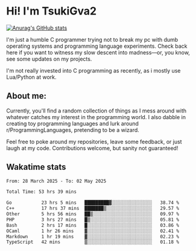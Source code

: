 # Hi! I'm TsukiGva2

[![Anurag's GitHub stats](https://github-readme-stats.vercel.app/api?username=tsukigva2&theme=gruvbox&show_icons=true)](https://github.com/anuraghazra/github-readme-stats)

I'm just a humble C programmer trying not to break my pc with dumb operating systems and programming language experiments. Check back here if you want to witness my slow descent into madness—or, you know, see some updates on my projects.

I'm not really invested into C programming as recently, as i mostly use Lua/Python at work.

## About me:

Currently, you'll find a random collection of things as I mess around with whatever catches my interest in the programming world. I also dabble in creating toy programming languages and lurk around r/ProgrammingLanguages, pretending to be a wizard.

Feel free to poke around my repositories, leave some feedback, or just laugh at my code. Contributions welcome, but sanity not guaranteed!


## Wakatime stats
<!--START_SECTION:waka-->

```txt
From: 28 March 2025 - To: 02 May 2025

Total Time: 53 hrs 39 mins

Go           23 hrs 5 mins   █████████▓░░░░░░░░░░░░░░░   38.74 %
C++          17 hrs 37 mins  ███████▒░░░░░░░░░░░░░░░░░   29.57 %
Other        5 hrs 56 mins   ██▒░░░░░░░░░░░░░░░░░░░░░░   09.97 %
PHP          3 hrs 27 mins   █▒░░░░░░░░░░░░░░░░░░░░░░░   05.81 %
Bash         2 hrs 17 mins   █░░░░░░░░░░░░░░░░░░░░░░░░   03.86 %
OCaml        1 hr 26 mins    ▓░░░░░░░░░░░░░░░░░░░░░░░░   02.41 %
Markdown     1 hr 19 mins    ▓░░░░░░░░░░░░░░░░░░░░░░░░   02.23 %
TypeScript   42 mins         ▒░░░░░░░░░░░░░░░░░░░░░░░░   01.18 %
```

<!--END_SECTION:waka-->
